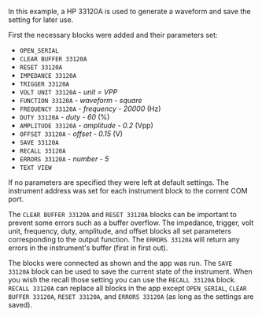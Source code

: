 In this example, a HP 33120A is used to generate a waveform and save the setting for later use.

First the necessary blocks were added and their parameters set:

- `OPEN_SERIAL`
- `CLEAR BUFFER 33120A`
- `RESET 33120A`
- `IMPEDANCE 33120A`
- `TRIGGER 33120A`
- `VOLT UNIT 33120A` - *unit = VPP*
- `FUNCTION 33120A` - *waveform - square*
- `FREQUENCY 33120A` - *frequency - 20000* (Hz)
- `DUTY 33120A` - *duty - 60* (%)
- `AMPLITUDE 33120A` - *amplitude - 0.2* (Vpp)
- `OFFSET 33120A` - *offset - 0.15* (V)
- `SAVE 33120A`
- `RECALL 33120A`
- `ERRORS 33120A` - *number - 5*
- `TEXT VIEW`

If no parameters are specified they were left at default settings. The instrument address was set for each instrument block to the corrent COM port.

The `CLEAR BUFFER 33120A` and `RESET 33120A` blocks can be important to prevent some errors such as a buffer overflow. The impedance, trigger, volt unit, frequency, duty, amplitude, and offset blocks all set parameters corresponding to the output function. The `ERRORS 33120A` will return any errors in the instrument's buffer (first in first out).

The blocks were connected as shown and the app was run. The `SAVE 33120A` block can be used to save the current state of the instrument. When you wish the recall those setting you can use the `RECALL 33120A` block. `RECALL 33120A` can replace all blocks in the app except `OPEN_SERIAL`, `CLEAR BUFFER 33120A`, `RESET 33120A`, and `ERRORS 33120A` (as long as the settings are saved).
